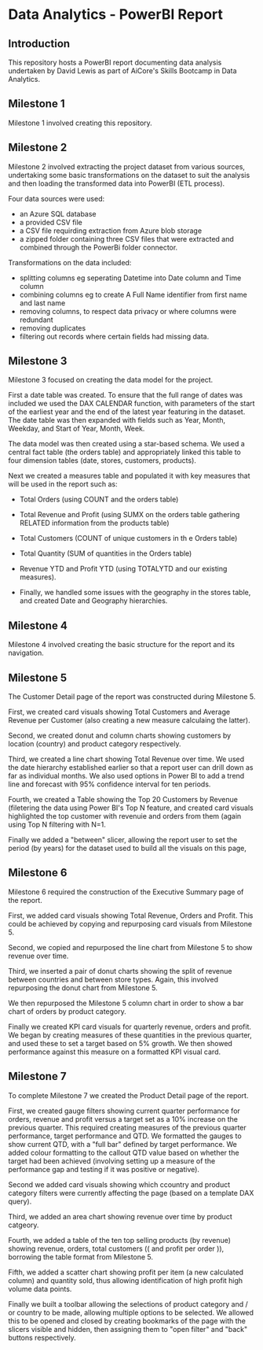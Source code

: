 # Data Analytics - PowerBI Report

## Introduction

This repository hosts a PowerBI report documenting data analysis undertaken by David Lewis as part of AiCore's Skills Bootcamp in Data Analytics.

## Milestone 1

Milestone 1 involved creating this repository.

## Milestone 2

Milestone 2 involved extracting the project dataset from various sources, undertaking some basic transformations on the dataset to suit the analysis and then loading the transformed data into PowerBI (ETL process).

Four data sources were used:
- an Azure SQL database
- a provided CSV file
- a CSV file requirding extraction from Azure blob storage
- a zipped folder containing three CSV files that were extracted and combined through the PowerBi folder connector.

Transformations on the data included:
- splitting columns eg seperating Datetime into Date column and Time column 
- combining columns eg to create A Full Name identifier from first name and last name
- removing columns, to respect data privacy or where columns were redundant
- removing duplicates
- filtering out records where certain fields had missing data.

## Milestone 3

Milestone 3 focused on creating the data model for the project.

First a date table was created.  To ensure that the full range of dates was included we used the DAX CALENDAR function, with parameters of the start of the earliest year and the end of the latest year featuring in the dataset.
The date table was then expanded with fields such as Year, Month, Weekday, and Start of Year, Month, Week.

The data model was then created using a star-based schema.  We used a central fact table (the orders table) and appropriately linked this table to four dimension tables (date, stores, customers, products).

Next we created a measures table and populated it with key measures that will be used in the report such as:
- Total Orders (using COUNT and the orders table)
- Total Revenue and Profit (using SUMX on the orders table gathering RELATED information from the products table)
- Total Customers (COUNT of unique customers in th e Orders table)
- Total Quantity (SUM of quantities in the Orders table)
- Revenue YTD and Profit YTD (using TOTALYTD and our existing measures).

- Finally, we handled some issues with the geography in the stores table, and created Date and Geography hierarchies.

## Milestone 4

Milestone 4 involved creating the basic structure for the report and its navigation.

## Milestone 5

The Customer Detail page of the report was constructed during Milestone 5.

First, we created card visuals showing Total Customers and Average Revenue per Customer (also creating a new measure calculaing the latter).

Second, we created donut and column charts showing customers by location (country) and product category respectively.

Third, we created a line chart showing Total Revenue over time.  We used the date hierarchy established earlier so that a report user can drill down as far as individual months.  We also used options in Power BI to add a trend line and forecast with 95% confidence interval for ten periods.

Fourth, we created a Table showing the Top 20 Customers by Revenue (filetering the data using Power BI's Top N feature, and created card visuals highlighted the top customer with revenuie and orders from them (again using Top N filtering with N=1.

Finally we added a "between" slicer, allowing the report user to set the period (by years) for the dataset used to build all the visuals on this page,

## Milestone 6

Milestone 6 required the construction of the Executive Summary page of the report.

First, we added card visuals showing Total Revenue, Orders and Profit.  This could be achieved by copying and repurposing card visuals from Milestone 5.

Second, we copied and repurposed the line chart from Milestone 5 to show revenue over time.

Third, we inserted a pair of donut charts showing the split of revenue between countries and between store types.  Again, this involved repurposing the donut chart from Milestone 5.

We then repurposed the Milestone 5 column chart in order to show a bar chart of orders by product category.

Finally we created KPI card visuals for quarterly revenue, orders and profit.  We began by creating measures of these quantities in the previous quarter, and used these to set a target based on 5% growth.
We then showed performance against this measure on a formatted KPI visual card.

## Milestone 7

To complete Milestone 7 we created the Product Detail page of the report.

First, we created gauge filters showing current quarter performance for orders, revenue and profit versus a target set as a 10% increase on the previous quarter.  This required creating measures of the previous quarter performance, target performance and QTD.  We formatted the gauges to show current QTD, with a "full bar" defined by target performance.  We added colour formatting to the callout QTD value based on whether the target had been achieved (involving setting up a measure of the performance gap and testing if it was positive or negative).

Second we added card visuals showing which ccountry and product category filters were currently affecting the page (based on a template DAX query).

Third, we added an area chart showing revenue over time by product catgeory.

Fourth, we added a table of the ten top selling products (by revenue) showing revenue, orders, total customers (( and profit per order )), borrowing the table format from Milestone 5.

Fifth, we added a scatter chart showing profit per item (a new calculated column) and quantity sold, thus allowing identification of high profit high volume data points.

Finally we built a toolbar allowing the selections of product category and / or country to be made, allowing multiple options to be selected.  We allowed this to be opened and closed by creating bookmarks of the page with the slicers visible and hidden, then assigning them to "open filter" and "back" buttons respectively.
